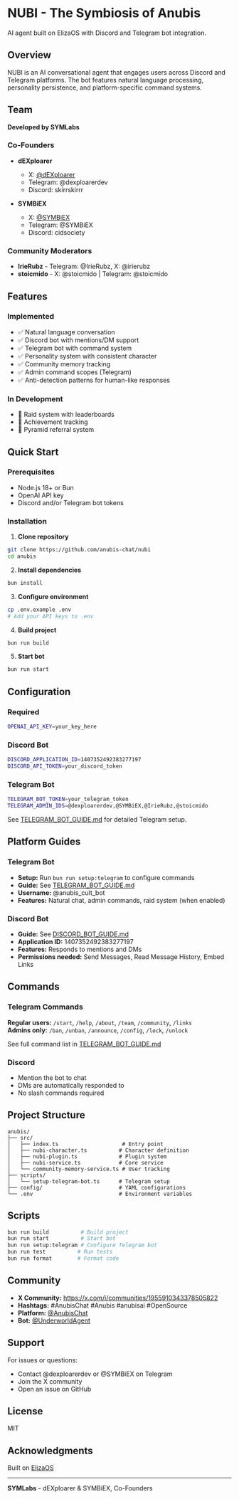 # NUBI - The Symbiosis of Anubis

AI agent built on ElizaOS with Discord and Telegram bot integration.

## Overview

NUBI is an AI conversational agent that engages users across Discord and Telegram platforms. The bot features natural language processing, personality persistence, and platform-specific command systems.

## Team

**Developed by SYMLabs**

### Co-Founders
- **dEXploarer** 
  - X: [@dEXploarer](https://x.com/dEXploarer)
  - Telegram: @dexploarerdev
  - Discord: skirrskirrr

- **SYMBiEX**
  - X: [@SYMBiEX](https://x.com/SYMBiEX)
  - Telegram: @SYMBiEX
  - Discord: cidsociety

### Community Moderators
- **IrieRubz** - Telegram: @IrieRubz, X: @irierubz
- **stoicmido** - X: @stoicmido | Telegram: @stoicmido

## Features

### Implemented
- ✅ Natural language conversation
- ✅ Discord bot with mentions/DM support
- ✅ Telegram bot with command system
- ✅ Personality system with consistent character
- ✅ Community memory tracking
- ✅ Admin command scopes (Telegram)
- ✅ Anti-detection patterns for human-like responses

### In Development
- 🔧 Raid system with leaderboards
- 🔧 Achievement tracking
- 🔧 Pyramid referral system

## Quick Start

### Prerequisites
- Node.js 18+ or Bun
- OpenAI API key
- Discord and/or Telegram bot tokens

### Installation

1. **Clone repository**
```bash
git clone https://github.com/anubis-chat/nubi
cd anubis
```

2. **Install dependencies**
```bash
bun install
```

3. **Configure environment**
```bash
cp .env.example .env
# Add your API keys to .env
```

4. **Build project**
```bash
bun run build
```

5. **Start bot**
```bash
bun run start
```

## Configuration

### Required
```bash
OPENAI_API_KEY=your_key_here
```

### Discord Bot
```bash
DISCORD_APPLICATION_ID=1407352492383277197
DISCORD_API_TOKEN=your_discord_token
```

### Telegram Bot  
```bash
TELEGRAM_BOT_TOKEN=your_telegram_token
TELEGRAM_ADMIN_IDS=@dexploarerdev,@SYMBiEX,@IrieRubz,@stoicmido
```

See [TELEGRAM_BOT_GUIDE.md](./TELEGRAM_BOT_GUIDE.md) for detailed Telegram setup.

## Platform Guides

### Telegram Bot
- **Setup:** Run `bun run setup:telegram` to configure commands
- **Guide:** See [TELEGRAM_BOT_GUIDE.md](./TELEGRAM_BOT_GUIDE.md)
- **Username:** @anubis_cult_bot
- **Features:** Natural chat, admin commands, raid system (when enabled)

### Discord Bot
- **Guide:** See [DISCORD_BOT_GUIDE.md](./DISCORD_BOT_GUIDE.md)
- **Application ID:** 1407352492383277197
- **Features:** Responds to mentions and DMs
- **Permissions needed:** Send Messages, Read Message History, Embed Links

## Commands

### Telegram Commands
**Regular users:** `/start`, `/help`, `/about`, `/team`, `/community`, `/links`  
**Admins only:** `/ban`, `/unban`, `/announce`, `/config`, `/lock`, `/unlock`

See full command list in [TELEGRAM_BOT_GUIDE.md](./TELEGRAM_BOT_GUIDE.md)

### Discord
- Mention the bot to chat
- DMs are automatically responded to
- No slash commands required

## Project Structure

```
anubis/
├── src/
│   ├── index.ts                    # Entry point
│   ├── nubi-character.ts          # Character definition
│   ├── nubi-plugin.ts             # Plugin system
│   ├── nubi-service.ts            # Core service
│   └── community-memory-service.ts # User tracking
├── scripts/
│   └── setup-telegram-bot.ts      # Telegram setup
├── config/                        # YAML configurations
└── .env                           # Environment variables
```

## Scripts

```bash
bun run build          # Build project
bun run start          # Start bot
bun run setup:telegram # Configure Telegram bot
bun run test          # Run tests
bun run format        # Format code
```

## Community

- **X Community:** https://x.com/i/communities/1955910343378505822
- **Hashtags:** #AnubisChat #Anubis #anubisai #OpenSource
- **Platform:** [@AnubisChat](https://x.com/AnubisChat)
- **Bot:** [@UnderworldAgent](https://x.com/UnderworldAgent)

## Support

For issues or questions:
- Contact @dexploarerdev or @SYMBiEX on Telegram
- Join the X community
- Open an issue on GitHub

## License

MIT

## Acknowledgments

Built on [ElizaOS](https://github.com/elizaos/elizaos)

---

**SYMLabs** - dEXploarer & SYMBiEX, Co-Founders
